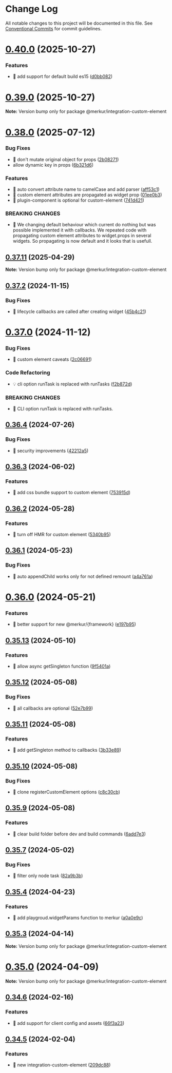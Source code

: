 # Change Log

All notable changes to this project will be documented in this file.
See [Conventional Commits](https://conventionalcommits.org) for commit guidelines.

# [0.40.0](https://github.com/mjancarik/merkur/compare/v0.39.0...v0.40.0) (2025-10-27)

### Features

- 🎸 add support for default build es15 ([d0bb082](https://github.com/mjancarik/merkur/commit/d0bb082b79580d7eb1ef505bb478d896675e5d9b))

# [0.39.0](https://github.com/mjancarik/merkur/compare/v0.38.2...v0.39.0) (2025-10-27)

**Note:** Version bump only for package @merkur/integration-custom-element

# [0.38.0](https://github.com/mjancarik/merkur/compare/v0.37.12...v0.38.0) (2025-07-12)

### Bug Fixes

- 🐛 don't mutate original object for props ([2b08271](https://github.com/mjancarik/merkur/commit/2b08271b67e6dee2b8a1847d6ababc61357eadc1))
- allow dynamic key in props ([6b321d6](https://github.com/mjancarik/merkur/commit/6b321d640fd676e60248eeed58f8eb35da2a780e))

### Features

- 🎸 auto convert attribute name to camelCase and add parser ([aff53c1](https://github.com/mjancarik/merkur/commit/aff53c121965ab9af7df4c2ffabf786d9b9677b9))
- 🎸 custom element attributes are propagated as widget prop ([01ee0b3](https://github.com/mjancarik/merkur/commit/01ee0b3ae661daba5ffc2f77db0879eee59fc21b))
- 🎸 plugin-component is optional for custom-element ([741d421](https://github.com/mjancarik/merkur/commit/741d421527b96545acfb4015f26bbf8ada9646f4))

### BREAKING CHANGES

- 🧨 We changing default behaviour which current do nothing but was possible
  implemented it with callbacks. We repeated code with propagating custom
  element attributes to widget.props in several widgets. So propagating is
  now default and it looks that is usefull.

## [0.37.11](https://github.com/mjancarik/merkur/compare/v0.37.10...v0.37.11) (2025-04-29)

**Note:** Version bump only for package @merkur/integration-custom-element

## [0.37.2](https://github.com/mjancarik/merkur/compare/v0.37.1...v0.37.2) (2024-11-15)

### Bug Fixes

- 🐛 lifecycle callbacks are called after creating widget ([45b4c21](https://github.com/mjancarik/merkur/commit/45b4c211591bf393c90e67b873a4eeed23e47d91))

# [0.37.0](https://github.com/mjancarik/merkur/compare/v0.36.5...v0.37.0) (2024-11-12)

### Bug Fixes

- 🐛 custom element caveats ([2c06691](https://github.com/mjancarik/merkur/commit/2c0669151fc6fe0a809e8f3af4606cb0c689114c))

### Code Refactoring

- 💡 cli option runTask is replaced with runTasks ([f2b872d](https://github.com/mjancarik/merkur/commit/f2b872da700876bcc0df92a667e735a0f8509b05))

### BREAKING CHANGES

- 🧨 CLI option runTask is replaced with runTasks.

## [0.36.4](https://github.com/mjancarik/merkur/compare/v0.36.3...v0.36.4) (2024-07-26)

### Bug Fixes

- 🐛 security improvements ([42212a5](https://github.com/mjancarik/merkur/commit/42212a5dccda7d55ae7c8cff827817d0173a08f3))

## [0.36.3](https://github.com/mjancarik/merkur/compare/v0.36.2...v0.36.3) (2024-06-02)

### Features

- 🎸 add css bundle support to custom element ([753915d](https://github.com/mjancarik/merkur/commit/753915dc90006326dd4d585bcc9e76097fa3ded3))

## [0.36.2](https://github.com/mjancarik/merkur/compare/v0.36.1...v0.36.2) (2024-05-28)

### Features

- 🎸 turn off HMR for custom element ([5340b95](https://github.com/mjancarik/merkur/commit/5340b958792bb392205d3909385aa9da1cbcfe32))

## [0.36.1](https://github.com/mjancarik/merkur/compare/v0.36.0...v0.36.1) (2024-05-23)

### Bug Fixes

- 🐛 auto appendChild works only for not defined remount ([a4a761a](https://github.com/mjancarik/merkur/commit/a4a761a3f8a53b9a52a73c1d103923ddc26e0fac))

# [0.36.0](https://github.com/mjancarik/merkur/compare/v0.35.13...v0.36.0) (2024-05-21)

### Features

- 🎸 better support for new @merkur/{framework} ([e197b95](https://github.com/mjancarik/merkur/commit/e197b95129345315b7823b0aa94830b5100c0c06))

## [0.35.13](https://github.com/mjancarik/merkur/compare/v0.35.12...v0.35.13) (2024-05-10)

### Features

- 🎸 allow async getSingleton function ([9f5401a](https://github.com/mjancarik/merkur/commit/9f5401a5b0e79b18a1a8d335b085c03382cdd5de))

## [0.35.12](https://github.com/mjancarik/merkur/compare/v0.35.11...v0.35.12) (2024-05-08)

### Bug Fixes

- 🐛 all callbacks are optional ([52e7b99](https://github.com/mjancarik/merkur/commit/52e7b99d46974632a716c8897fd425a06893022d))

## [0.35.11](https://github.com/mjancarik/merkur/compare/v0.35.10...v0.35.11) (2024-05-08)

### Features

- 🎸 add getSingleton method to callbacks ([3b33e89](https://github.com/mjancarik/merkur/commit/3b33e898cdb542fdc7c11e5062c5ec2131110b16))

## [0.35.10](https://github.com/mjancarik/merkur/compare/v0.35.9...v0.35.10) (2024-05-08)

### Bug Fixes

- 🐛 clone registerCustomElement options ([c8c30cb](https://github.com/mjancarik/merkur/commit/c8c30cb7e5e1bcd206fb9011bb117239404cc72a))

## [0.35.9](https://github.com/mjancarik/merkur/compare/v0.35.8...v0.35.9) (2024-05-08)

### Features

- 🎸 clear build folder before dev and build commands ([6add7e3](https://github.com/mjancarik/merkur/commit/6add7e35350d135e81000780157ffba38673599b))

## [0.35.7](https://github.com/mjancarik/merkur/compare/v0.35.6...v0.35.7) (2024-05-02)

### Bug Fixes

- 🐛 filter only node task ([82a9b3b](https://github.com/mjancarik/merkur/commit/82a9b3b0c5fedf9c1e053c3ebd2ed136578068ea))

## [0.35.4](https://github.com/mjancarik/merkur/compare/v0.35.3...v0.35.4) (2024-04-23)

### Features

- 🎸 add playgroud.widgetParams function to merkur ([a0a0e9c](https://github.com/mjancarik/merkur/commit/a0a0e9cb3b5439d8162635c3855eb033568d433e))

## [0.35.3](https://github.com/mjancarik/merkur/compare/v0.35.2...v0.35.3) (2024-04-14)

**Note:** Version bump only for package @merkur/integration-custom-element

# [0.35.0](https://github.com/mjancarik/merkur/compare/v0.34.6...v0.35.0) (2024-04-09)

**Note:** Version bump only for package @merkur/integration-custom-element

## [0.34.6](https://github.com/mjancarik/merkur/compare/v0.34.5...v0.34.6) (2024-02-16)

### Features

- 🎸 add support for client config and assets ([66f3a23](https://github.com/mjancarik/merkur/commit/66f3a2337b530a6f60a59814e908fecc364099b2))

## [0.34.5](https://github.com/mjancarik/merkur/compare/v0.34.4...v0.34.5) (2024-02-04)

### Features

- 🎸 new integration-custom-element ([209dc88](https://github.com/mjancarik/merkur/commit/209dc882e88b92bfd029df3f74282bbc15b3bd65))
